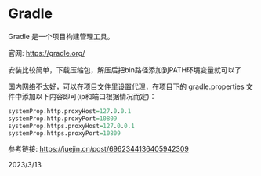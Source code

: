 # Gradle

Gradle 是一个项目构建管理工具。  

官网: https://gradle.org/  

安装比较简单，下载压缩包，解压后把bin路径添加到PATH环境变量就可以了  

国内网络不太好，可以在项目文件里设置代理，在项目下的 gradle.properties 文件中添加以下内容即可(ip和端口根据情况而定)：  
```r
systemProp.http.proxyHost=127.0.0.1
systemProp.http.proxyPort=10809
systemProp.https.proxyHost=127.0.0.1
systemProp.https.proxyPort=10809
```


参考链接: https://juejin.cn/post/6962344136405942309  


2023/3/13  
